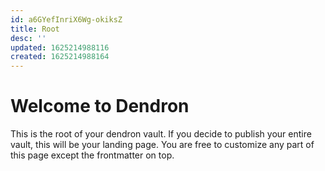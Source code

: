 ```yaml
---
id: a6GYefInriX6Wg-okiksZ
title: Root
desc: ''
updated: 1625214988116
created: 1625214988164
---
```

# Welcome to Dendron

This is the root of your dendron vault. If you decide to publish your entire vault, this will be your landing page. You are free to customize any part of this page except the frontmatter on top. 
